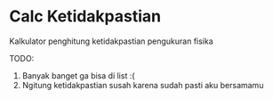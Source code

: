 # Calc Ketidakpastian
Kalkulator penghitung ketidakpastian pengukuran fisika

TODO:
1. Banyak banget ga bisa di list :(
2. Ngitung ketidakpastian susah karena sudah pasti aku bersamamu
